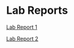 Lab Reports
============

[Lab Report 1](https://kwon-23.github.io/cse15l-lab-reports/lab-report-1-week-0.html)

[Lab Report 2](https://kwon-23.github.io/cse15l-lab-reports/lab-report-2-week-1.html)
